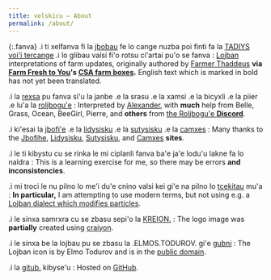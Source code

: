 ```yaml
---
title: velskicu — About
permalink: /about/
---
```


{:.fanva}
.i ti xelfanva fi la [jbobau][Lojban] fe lo cange nuzba poi finti fa la [TADIYS voi'i tercange][Farmer Thaddeus] .i lo glibau valsi fi'o rotsu ci'artai pu'o se fanva
: [Lojban] interpretations of farm updates, originally authored by [Farmer Thaddeus] **via [Farm Fresh to You]'s [CSA farm boxes].** English text which is marked in bold has not yet been translated.

.i la [rexsa] pu fanva si'u la janbe .e la srasu .e la xamsi .e la bicyxli .e la piier .e lu'a la [roljbogu'e]
: Interpreted by [Alexander][rexsa], with **much** help from Belle, Grass, Ocean, BeeGirl, Pierre, and **others** from [the Roljbogu'e **Discord**][roljbogu'e].

.i ki'esai la [jbofi'e] .e la [lidysisku] .e la [sutysisku] .e la [camxes]
: Many thanks to the [Jbofihe][jbofi'e], [Lidysisku][lidysisku], [Sutysisku][sutysisku], and [Camxes][camxes] **sites**.

.i le ti kibystu cu se rinka le mi ciplanli fanva ba'e ja'e lodu'u lakne fa lo naldra
: This is a learning exercise for me, so there may be errors **and inconsistencies**.

.i mi troci le nu pilno lo me'i du'e cnino valsi kei gi'e na pilno lo [tcekitau] mu'a
: **In particular,** I am attempting to use modern terms, but not using e.g. a [Lojban dialect which modifies particles][tcekitau].

.i le sinxa samrxra cu se zbasu sepi'o la [KREION.][craiyon]
: The logo image was **partially** created using [craiyon].

.i le sinxa be la lojbau pu se zbasu la .ELMOS.TODUROV. gi'e [gubni][public domain]
: The Lojban icon is by Elmo Todurov and is in the [public domain].

.i la [gitub.][GitHub] kibyse'u
: Hosted on [GitHub].

[CSA farm boxes]: https://wikipedia.org/wiki/Community-supported_agriculture
[Farm Fresh to You]: https://farmfreshtoyou.com
[Farmer Thaddeus]: https://instagram.com/farmerthaddeus
[GitHub]: https://github.com/alxndr/lahau-rahi-le-cange-lihu
[Lojban]: https://mw.lojban.org
[camxes]: https://lojban.github.io/ilmentufa/camxes.html
[craiyon]: https://www.craiyon.com
[public domain]: https://commons.wikimedia.org/wiki/File:Lojban_logo.svg
[jbofi'e]: https://jboski.lojban.org
[lidysisku]: https://sisku.org
[rexsa]: https://mas.to/@rexsa
[roljbogu'e]: https://discord.gg/SPBBnwP6PQ
[sutysisku]: https://la-lojbangithub.io/sutysisku/lojban
[tcekitau]: https://web.archive.org/web/20220808222802/https://vlasisku.lojban.org/tcekitau
